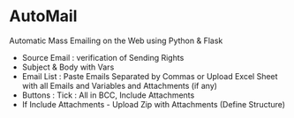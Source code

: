 # AutoMail
Automatic Mass Emailing on the Web using Python & Flask

- Source Email : verification of Sending Rights
- Subject & Body with Vars 
- Email List : Paste Emails Separated by Commas or Upload Excel Sheet with all Emails and Variables and Attachments (if any)
- Buttons : Tick : All in BCC,  Include Attachments
- If Include Attachments - Upload Zip with Attachments (Define Structure)
